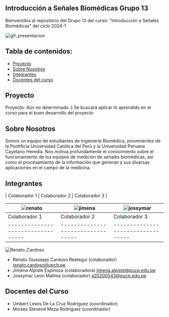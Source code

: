 ## Introducción a Señales Biomédicas Grupo 13

Bienvenidos al repositorio del Grupo 13 del curso: "Introducción a Señales Biomédicas" del ciclo 2024-1


![gif_presentacion](Imágenes/Electrocardiograma-1.gif)


## Tabla de contenidos:
- [Proyecto](#Proyecto)
- [Sobre Nosotros](#SobreNosotros)
- [Integrantes](#Integrantes)
- [Docentes del curso](#DocentesDelCurso)

## Proyecto
Proyecto: Aún no determinado :)
Se buscará aplicar lo aprendido en el curso para el buen desarrollo del proyecto

## Sobre Nosotros 
Somos un equipo de estudiantes de Ingeniería Biomédica, provenientes de la Pontificia Universidad Católica del Perú y la Universidad Peruana Cayetano Heredia. Nos motiva profundamente el conocimiento sobre el funcionamiento de los equipos de medición de señales biomédicas, así como el procesamiento de la información que generan y sus diversas aplicaciones en el campo de la medicina.

## Integrantes
| Colaborador 1            | Colaborador 2                          | Colaborador 3                          |

|![renato](Imágenes/2.png)         | ![jimena](Imágenes/3.png)                       | ![jossymar](Imágenes/4.png)                         |
|---------------------------------|---------------------------------|---------------------------------|
| Colaborador 1                                                 | Colaborador 2                          | Colaborador 3                          |
|---------------------------------|---------------------------------|---------------------------------|
![Renato_Cardoso](Imágenes/integrantesss.png)


- Renato Giusseppi Cardoso Reategui (colaborador) renato.cardoso@upch.pe
- Jimena Alpiste Espinoza (colaboradora) jimena.alpiste@pucp.edu.pe  
- Jossymar Leon Mallma (colaborador) a20200543@pucp.edu.pe





## Docentes del Curso
- Umbert Lewis De La Cruz Rodríguez (coordinador)
- Moises Stevend Meza Rodríguez (coordinador)
